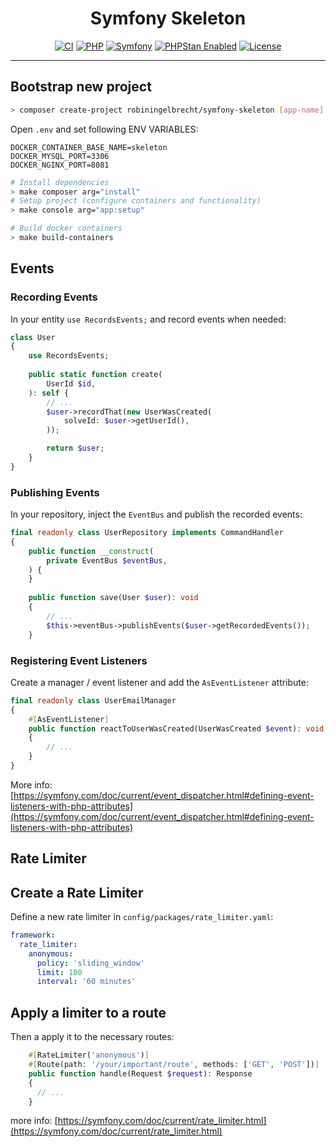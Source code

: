 <h1 align="center">Symfony Skeleton</h1>

<p align="center">
<a href="https://github.com/robiningelbrecht/symfony-skeleton/actions/workflows/ci.yml"><img src="https://github.com/robiningelbrecht/symfony-skeleton/actions/workflows/ci.yml/badge.svg" alt="CI"></a>
<a href="https://php.net/"><img src="https://img.shields.io/packagist/dependency-v/robiningelbrecht/symfony-skeleton/php.svg?color=%23777bb3&logo=php&logoColor=white&version=dev-master" alt="PHP"></a>
<a href="https://symfony.com/"><img src="https://img.shields.io/packagist/dependency-v/robiningelbrecht/symfony-skeleton/symfony%2Fframework-bundle?logo=symfony&label=symfony&version=dev-master" alt="Symfony"></a>
<a href="https://phpstan.org/"><img src="https://img.shields.io/badge/PHPStan-level%2010-succes.svg?logo=php&logoColor=white&color=31C652" alt="PHPStan Enabled"></a>
    <a href="https://github.com/robiningelbrecht/symfony-skeleton/blob/master/LICENSE"><img src="https://img.shields.io/github/license/robiningelbrecht/symfony-skeleton?color=428f7e&logo=open%20source%20initiative&logoColor=white" alt="License"></a>
</p>

---

## Bootstrap new project

```bash
> composer create-project robiningelbrecht/symfony-skeleton [app-name] --no-install --ignore-platform-reqs
```

Open `.env` and set following ENV VARIABLES:

```
DOCKER_CONTAINER_BASE_NAME=skeleton
DOCKER_MYSQL_PORT=3306
DOCKER_NGINX_PORT=8081
```

```bash
# Install dependencies
> make composer arg="install"
# Setup project (configure containers and functionality)
> make console arg="app:setup"
```

```bash
# Build docker containers
> make build-containers
```

## Events

### Recording Events

In your entity `use RecordsEvents;` and record events when needed:

```php
class User
{
    use RecordsEvents;
    
    public static function create(
        UserId $id,
    ): self {
        // ...
        $user->recordThat(new UserWasCreated(
            solveId: $user->getUserId(),
        ));

        return $user;
    }
}
```

### Publishing Events

In your repository, inject the `EventBus` and publish the recorded events:

```php
final readonly class UserRepository implements CommandHandler
{
    public function __construct(
        private EventBus $eventBus,
    ) {
    }
    
    public function save(User $user): void
    {
        // ...
        $this->eventBus->publishEvents($user->getRecordedEvents());
    }    

```

### Registering Event Listeners

Create a manager / event listener and add the `AsEventListener` attribute:

```php
final readonly class UserEmailManager
{
    #[AsEventListener]
    public function reactToUserWasCreated(UserWasCreated $event): void
    {
        // ...
    }
}
```

More info: [https://symfony.com/doc/current/event_dispatcher.html#defining-event-listeners-with-php-attributes](https://symfony.com/doc/current/event_dispatcher.html#defining-event-listeners-with-php-attributes)

## Rate Limiter

## Create a Rate Limiter

Define a new rate limiter in `config/packages/rate_limiter.yaml`:

```yml
framework:
  rate_limiter:
    anonymous:
      policy: 'sliding_window'
      limit: 100
      interval: '60 minutes'
```

## Apply a limiter to a route

Then a apply it to the necessary routes:

```php
    #[RateLimiter('anonymous')]
    #[Route(path: '/your/important/route', methods: ['GET', 'POST'])]
    public function handle(Request $request): Response
    {
      // ...
    }
```

more info: [https://symfony.com/doc/current/rate_limiter.html](https://symfony.com/doc/current/rate_limiter.html)
